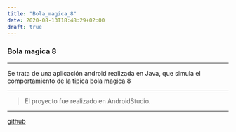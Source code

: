```yaml
---
title: "Bola_magica_8"
date: 2020-08-13T18:48:29+02:00
draft: true
---
```


### Bola magica 8

------------


Se trata de una aplicación android realizada en Java, que simula el comportamiento de la tipica bola magica 8

------------


>El proyecto fue realizado en AndroidStudio.

------------


[github](https://github.com/miguelangelgil/appAndroidBolaMagica8 "github")